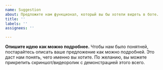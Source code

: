 ```yaml
---
name: Suggestion
about: Предложите нам функционал, который вы бы хотели видеть в боте.
title: ''
labels: '' 
assignees: ''

---
```


**Опишите идею как можно подробнее.**
Чтобы нам было понятней, постарайтесь описать ваше предложение как можно подробней. Это даст нам понять, чего именно вы хотите. По желанию, вы можете прикрепить скриншот/видеоролик с демонстрацией этого всего.
